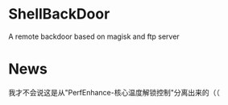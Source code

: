 # ShellBackDoor
A remote backdoor based on magisk and ftp server
# News
我才不会说这是从"PerfEnhance-核心温度解锁控制"分离出来的（（
